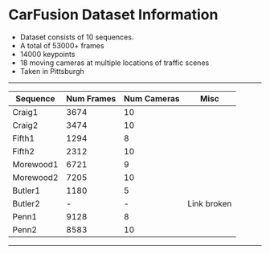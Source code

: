 # CarFusion Dataset Information
- Dataset consists of 10 sequences.
- A total of 53000+ frames
- 14000 keypoints
- 18 moving cameras at multiple locations of traffic scenes
- Taken in Pittsburgh

---

| Sequence | Num Frames | Num Cameras|Misc |
| ----------- | ----------- | ----------- |  ----------- |
| Craig1 | 3674 | 10 | |
| Craig2 | 3474 | 10 ||
| Fifth1 | 1294 | 8 ||
| Fifth2 | 2312 | 10 ||
| Morewood1 | 6721 | 9 ||
| Morewood2 | 7205 | 10 ||
| Butler1 | 1180 | 5 ||
| Butler2 | - | - | Link broken|
| Penn1 | 9128| 8 ||
| Penn2 | 8583 | 10||

---
